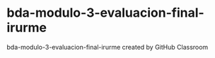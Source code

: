 # bda-modulo-3-evaluacion-final-irurme
bda-modulo-3-evaluacion-final-irurme created by GitHub Classroom

